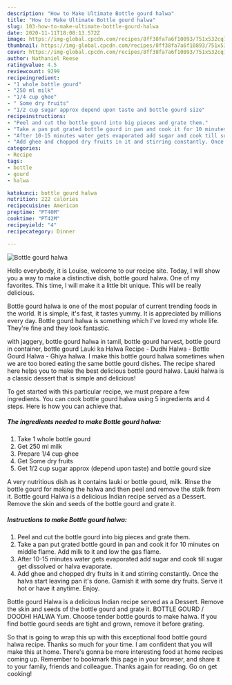 ```yaml
---
description: "How to Make Ultimate Bottle gourd halwa"
title: "How to Make Ultimate Bottle gourd halwa"
slug: 103-how-to-make-ultimate-bottle-gourd-halwa
date: 2020-11-11T18:08:13.572Z
image: https://img-global.cpcdn.com/recipes/8ff38fa7a6f10893/751x532cq70/bottle-gourd-halwa-recipe-main-photo.jpg
thumbnail: https://img-global.cpcdn.com/recipes/8ff38fa7a6f10893/751x532cq70/bottle-gourd-halwa-recipe-main-photo.jpg
cover: https://img-global.cpcdn.com/recipes/8ff38fa7a6f10893/751x532cq70/bottle-gourd-halwa-recipe-main-photo.jpg
author: Nathaniel Reese
ratingvalue: 4.5
reviewcount: 9299
recipeingredient:
- "1 whole bottle gourd"
- "250 ml milk"
- "1/4 cup ghee"
- " Some dry fruits"
- "1/2 cup sugar approx depend upon taste and bottle gourd size"
recipeinstructions:
- "Peel and cut the bottle gourd into big pieces and grate them."
- "Take a pan put grated bottle gourd in pan and cook it for 10 minutes on middle flame. Add milk to it and low the gas flame."
- "After 10-15 minutes water gets evaporated add sugar and cook till sugar get dissolved or halva evaporate."
- "Add ghee and chopped dry fruits in it and stirring constantly. Once the halva start leaving pan it&#39;s done. Garnish it with some dry fruits. Serve it hot or have it anytime. Enjoy."
categories:
- Recipe
tags:
- bottle
- gourd
- halwa

katakunci: bottle gourd halwa 
nutrition: 222 calories
recipecuisine: American
preptime: "PT40M"
cooktime: "PT42M"
recipeyield: "4"
recipecategory: Dinner

---
```



![Bottle gourd halwa](https://img-global.cpcdn.com/recipes/8ff38fa7a6f10893/751x532cq70/bottle-gourd-halwa-recipe-main-photo.jpg)

Hello everybody, it is Louise, welcome to our recipe site. Today, I will show you a way to make a distinctive dish, bottle gourd halwa. One of my favorites. This time, I will make it a little bit unique. This will be really delicious.

Bottle gourd halwa is one of the most popular of current trending foods in the world. It is simple, it's fast, it tastes yummy. It is appreciated by millions every day. Bottle gourd halwa is something which I've loved my whole life. They're fine and they look fantastic.

with jaggery, bottle gourd halwa in tamil, bottle gourd harvest, bottle gourd in container, bottle gourd Lauki ka Halwa Recipe - Dudhi Halwa - Bottle Gourd Halwa - Ghiya halwa. I make this bottle gourd halwa sometimes when we are too bored eating the same bottle gourd dishes. The recipe shared here helps you to make the best delicious bottle gourd halwa. Lauki halwa is a classic dessert that is simple and delicious!


To get started with this particular recipe, we must prepare a few ingredients. You can cook bottle gourd halwa using 5 ingredients and 4 steps. Here is how you can achieve that.

<!--inarticleads1-->

##### The ingredients needed to make Bottle gourd halwa:

1. Take 1 whole bottle gourd
1. Get 250 ml milk
1. Prepare 1/4 cup ghee
1. Get  Some dry fruits
1. Get 1/2 cup sugar approx (depend upon taste) and bottle gourd size


A very nutritious dish as it contains lauki or bottle gourd, milk. Rinse the bottle gourd for making the halwa and then peel and remove the stalk from it. Bottle gourd Halwa is a delicious Indian recipe served as a Dessert. Remove the skin and seeds of the bottle gourd and grate it. 

<!--inarticleads2-->

##### Instructions to make Bottle gourd halwa:

1. Peel and cut the bottle gourd into big pieces and grate them.
1. Take a pan put grated bottle gourd in pan and cook it for 10 minutes on middle flame. Add milk to it and low the gas flame.
1. After 10-15 minutes water gets evaporated add sugar and cook till sugar get dissolved or halva evaporate.
1. Add ghee and chopped dry fruits in it and stirring constantly. Once the halva start leaving pan it&#39;s done. Garnish it with some dry fruits. Serve it hot or have it anytime. Enjoy.


Bottle gourd Halwa is a delicious Indian recipe served as a Dessert. Remove the skin and seeds of the bottle gourd and grate it. BOTTLE GOURD / DOODHI HALWA Yum. Choose tender bottle gourds to make halwa. If you find bottle gourd seeds are tight and grown, remove it before grating. 

So that is going to wrap this up with this exceptional food bottle gourd halwa recipe. Thanks so much for your time. I am confident that you will make this at home. There's gonna be more interesting food at home recipes coming up. Remember to bookmark this page in your browser, and share it to your family, friends and colleague. Thanks again for reading. Go on get cooking!
